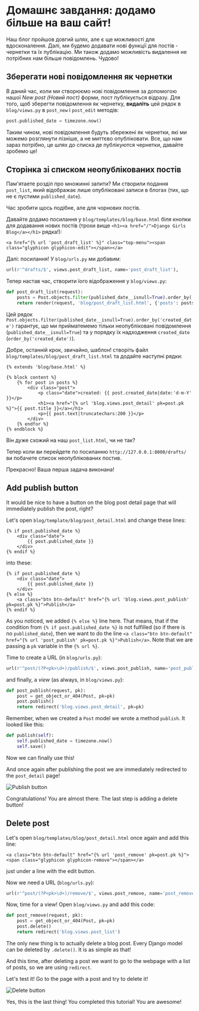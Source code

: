 # Домашнє завдання: додамо більше на ваш сайт!

Наш блог пройшов довгий шлях, але є ще можливості для вдосконалення. Далі, ми будемо додавати нові функції для постів - чернетки та їх публікацію. Ми також додамо можливість видалення не потрібних нам більше повідомлень. Чудово!

## Зберегати нові повідомлення як чернетки

В даний час, коли ми створюємо нові повідомлення за допомогою нашої *New post (Новий пост)* форми, пост публікується відразу. Для того, щоб зберегти повідомлення як чернетку, **видаліть** цей рядок в  `blog/views.py` в `post_new` і `post_edit` методів:

```python
post.published_date = timezone.now()
```

Таким чином, нові повідомлення будуть збережені як чернетки, які ми можемо розглянути пізніше, а не миттєво опубліковати. Все, що нам зараз потрібно, це шлях до списка де публікуются чернетки, давайте зробемо це!

## Сторінка зі списком неопублікованих постів

Пам'ятаете розділ про множинні запити? Ми створили подання `post_list`, який відображає лише опубліковані записи в блогах (тих, що не є пустими `published_date`).

Час зробити щось подібне, але для чорнових постів.

Давайте додамо посилання у `blog/templates/blog/base.html` біля кнопки для додавання нових постів (трохи вище `<h1><a href="/">Django Girls Blog</a></h1>` рядка!):

```django
<a href="{% url 'post_draft_list' %}" class="top-menu"><span class="glyphicon glyphicon-edit"></span></a>
```

Далі: посилання! У `blog/urls.py` ми добавим:

```python
url(r'^drafts/$', views.post_draft_list, name='post_draft_list'),
```

Тепер настав час, створити їого відображення у `blog/views.py`:

```python
def post_draft_list(request):
    posts = Post.objects.filter(published_date__isnull=True).order_by('created_date')
    return render(request, 'blog/post_draft_list.html', {'posts': posts})
```

Цей рядок `Post.objects.filter(published_date__isnull=True).order_by('created_date')` гарантує, що ми прийматемемо тільки неопубліковані повідомлення (`published_date__isnull=True`) та у порядку їх надходження `created_date` (`order_by('created_date')`).

Добре, останній крок, звичайно, шаблон! створіть файл `blog/templates/blog/post_draft_list.html` та додайте наступні рядки:

```django
{% extends 'blog/base.html' %}

{% block content %}
    {% for post in posts %}
        <div class="post">
            <p class="date">created: {{ post.created_date|date:'d-m-Y' }}</p>
            <h1><a href="{% url 'blog.views.post_detail' pk=post.pk %}">{{ post.title }}</a></h1>
            <p>{{ post.text|truncatechars:200 }}</p>
        </div>
    {% endfor %}
{% endblock %}
```

Він дуже схожий на наш `post_list.html`, чи не так? 

Тепер коли ви перейдете по посиланню `http://127.0.0.1:8000/drafts/` ви побачете список неопублікованих постив.

Прекрасно! Ваша перша задача виконана!

## Add publish button

It would be nice to have a button on the blog post detail page that will immediately publish the post, right?

Let's open `blog/template/blog/post_detail.html` and change these lines:

```django
{% if post.published_date %}
    <div class="date">
        {{ post.published_date }}
    </div>
{% endif %}
```

into these:

```django
{% if post.published_date %}
    <div class="date">
        {{ post.published_date }}
    </div>
{% else %}
    <a class="btn btn-default" href="{% url 'blog.views.post_publish' pk=post.pk %}">Publish</a>
{% endif %}
```

As you noticed, we added `{% else %}` line here. That means, that if the condition from `{% if post.published_date %}` is not fulfilled (so if there is no `published_date`), then we want to do the line `<a class="btn btn-default" href="{% url 'post_publish' pk=post.pk %}">Publish</a>`. Note that we are passing a `pk` variable in the `{% url %}`.

Time to create a URL (in `blog/urls.py`):

```python
url(r'^post/(?P<pk>\d+)/publish/$', views.post_publish, name='post_publish'),
```

and finally, a *view* (as always, in `blog/views.py`):

```python
def post_publish(request, pk):
    post = get_object_or_404(Post, pk=pk)
    post.publish()
    return redirect('blog.views.post_detail', pk=pk)
```

Remember, when we created a `Post` model we wrote a method `publish`. It looked like this:

```python
def publish(self):
    self.published_date = timezone.now()
    self.save()
```

Now we can finally use this!

And once again after publishing the post we are immediately redirected to the `post_detail` page!

![Publish button](images/publish2.png)

Congratulations! You are almost there. The last step is adding a delete button!

## Delete post

Let's open `blog/templates/blog/post_detail.html` once again and add this line:

```django
<a class="btn btn-default" href="{% url 'post_remove' pk=post.pk %}"><span class="glyphicon glyphicon-remove"></span></a>
```

just under a line with the edit button.

Now we need a URL (`blog/urls.py`):

```python
url(r'^post/(?P<pk>\d+)/remove/$', views.post_remove, name='post_remove'),
```

Now, time for a view! Open `blog/views.py` and add this code:

```python
def post_remove(request, pk):
    post = get_object_or_404(Post, pk=pk)
    post.delete()
    return redirect('blog.views.post_list')
```

The only new thing is to actually delete a blog post. Every Django model can be deleted by `.delete()`. It is as simple as that!

And this time, after deleting a post we want to go to the webpage with a list of posts, so we are using `redirect`.

Let's test it! Go to the page with a post and try to delete it!

![Delete button](images/delete3.png)

Yes, this is the last thing! You completed this tutorial! You are awesome!

